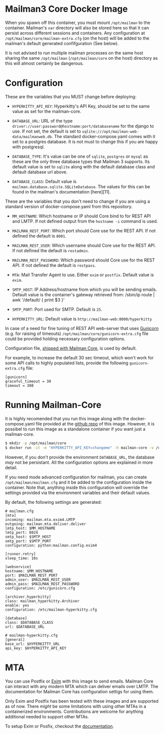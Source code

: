 Mailman3 Core Docker Image
==========================

When you spawn off this container, you must mount `/opt/mailman` to the
container. Mailman's `var` directory will also be stored here so that it can
persist across different sessions and containers. Any configuration at
`/opt/mailman/core/mailman-extra.cfg` (on the host) will be added to the mailman's default
generated confifguration (See below).

It is not advised to run multiple mailman processes on the same host sharing the
same `/opt/mailman` (`/opt/mailman/core` on the host) directory as this will
almost certainly be dangerous.


Configuration
=============

These are the variables that you MUST change before deploying:

- `HYPERKITTY_API_KEY`: Hyperkitty's API Key, should be set to the same value as
  set for the mailman-core.

- `DATABASE_URL`: URL of the type
  `driver://user:password@hostname:port/databasename` for the django to use. If
  not set, the default is set to
  `sqlite:///opt/mailman-web-data/mailmanweb.db`. The standard
  docker-compose.yaml comes with it set to a postgres database. It is not must
  to change this if you are happy with postgresql.

- `DATABASE_TYPE`: It's value can be one of `sqlite`, `postgres` or `mysql` as
  these are the only three database types that Mailman 3 supports. Its default
  value is set to `sqlite` along with the default database class and default
  database url above.

- `DATABASE_CLASS`: Default value is
  `mailman.database.sqlite.SQLiteDatabase`. The values for this can be found in
  the mailman's documentation [here][11].


These are the variables that you don't need to change if you are using a
standard version of docker-compose.yaml from this repository.

- `MM_HOSTNAME`: Which hostname or IP should Core bind to for REST API and
  LMTP. If not defined output from the `hostname -i` command is used.

- `MAILMAN_REST_PORT`: Which port should Core use for the REST API. If not defined
  the default is `8001`.

- `MAILMAN_REST_USER`: Which username should Core use for the REST API. If not
  defined the default is `restadmin`.

- `MAILMAN_REST_PASSWORD`: Which password should Core use for the REST API. If
  not defined the default is `restpass`.

- `MTA`: Mail Transfer Agent to use. Either `exim` or `postfix`. Default value is `exim`.

- `SMTP_HOST`: IP Address/hostname from which you will be sending
  emails. Default value is the container's gateway retrieved from:
    /sbin/ip route | awk '/default/ { print $3 }'

- `SMTP_PORT`: Port used for SMTP. Default is `25`.

- `HYPERKITTY_URL`: Default value is `http://mailman-web:8000/hyperkitty`

In case of a need for fine tuning of REST API web-server that uses [Gunicorn](https://docs.gunicorn.org/en/stable/settings.html) (e.g. for raising of timeouts) `/opt/mailman/core/gunicorn-extra.cfg` file could be provided holding necessary configuration options.

Configuration file, [shipped with Mailman Core](https://gitlab.com/mailman/mailman/-/blob/master/src/mailman/config/gunicorn.cfg), is used by default.

For example, to increase the default 30 sec timeout, which won't work for some API calls to highly populated lists, provide the following `gunicorn-extra.cfg` file:

```
[gunicorn]
graceful_timeout = 30
timeout = 300
```

Running Mailman-Core
====================

It is highly recomended that you run this image along with the
docker-compose.yaml file provided at the [github repo][1] of this
image. However, it is possibel to run this image as a standalone container if
you want just a mailman-core.

```bash
$ mkdir -p /opt/mailman/core
$ docker run -it -e "HYPERKITTY_API_KEY=changeme" -h mailman-core -v /opt/mailman/core:/opt/mailman mailman-core
```

However, if you don't provide the environment `DATABASE_URL`, the database _may_
not be persistant. All the configuration options are explained in more detail.

If you need mode advanced configuration for mailman, you can create
`/opt/mailman/mailman.cfg` and it be added to the configuration inside the
container. Note that, anything inside this configuration will override the
settings provided via the environment variables and their default values.

By default, the following settings are generated:

```
# mailman.cfg
[mta]
incoming: mailman.mta.exim4.LMTP
outgoing: mailman.mta.deliver.deliver
lmtp_host: $MM_HOSTNAME
lmtp_port: 8024
smtp_host: $SMTP_HOST
smtp_port: $SMTP_PORT
configuration: python:mailman.config.exim4

[runner.retry]
sleep_time: 10s

[webservice]
hostname: $MM_HOSTNAME
port: $MAILMAN_REST_PORT
admin_user: $MAILMAN_REST_USER
admin_pass: $MAILMAN_REST_PASSWORD
configuration: /etc/gunicorn.cfg

[archiver.hyperkitty]
class: mailman_hyperkitty.Archiver
enable: yes
configuration: /etc/mailman-hyperkitty.cfg

[database]
class: $DATABASE_CLASS
url: $DATABASE_URL
```

```
# mailman-hyperkitty.cfg
[general]
base_url: $HYPERKITTY_URL
api_key: $HYPERKITTY_API_KEY
```

MTA
===

You can use Postfix or [Exim][2] with this image to send emails. Mailman Core
can interact with any modern MTA which can deliver emails over LMTP. The
documentation for Mailman Core has configuration settigs for using them.

Only Exim and Postfix has been tested with these images and are supported as of
now. There _might_ be some limitations with using other MTAs in a containerized
environments. Contributions are welcome for anything additional needed to
support other MTAs.

To setup Exim or Posfix, checkout the [documentation][3].

[1]: https://github.com/maxking/docker-mailman
[2]: http://www.exim.org
[3]: https://asynchronous.in/docker-mailman#setting-up-your-mta
